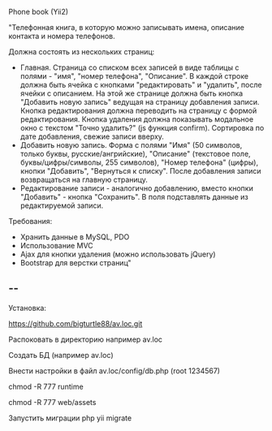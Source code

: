 Phone book (Yii2)

"Телефонная книга, в которую можно записывать имена, описание контакта и номера телефонов.

Должна состоять из нескольких страниц:
- Главная. Страница со списком всех записей в виде таблицы с полями - "имя", "номер телефона", "Описание". В каждой строке должна быть ячейка с кнопками "редактировать" и "удалить", после ячейки с описанием. На этой же странице должна быть кнопка "Добавить новую запись" ведущая на страницу добавления записи. Кнопка редактирования должна переводить на страницу с формой редактирования. Кнопка удаления должна показывать модальное окно с текстом "Точно удалить?" (js функция confirm). Сортировка по дате добавления, свежие записи вверху.
- Добавить новую запись. Форма с полями "Имя" (50 символов, только буквы, русские/ангрийские), "Описание" (текстовое поле, буквы/цифры/символы, 255 символов), "Номер телефона" (цифры), кнопки "Добавить", "Вернуться к списку". После добавления записи возвращаться на главную страницу.
- Редактирование записи - аналогично добавлению, вместо кнопки "Добавить" - кнопка "Сохранить". В поля подставлять данные из редактируемой записи.

Требования:
- Хранить данные в MySQL, PDO
- Использование MVC
- Ajax для кнопки удаления (можно использовать jQuery)
- Bootstrap для верстки страниц"


--
--
Установка: 

https://github.com/bigturtle88/av.loc.git 

Распоковать в директорию например av.loc

Создать БД (например av.loc)

Внести настройки в файл av.loc/config/db.php (root 1234567)

chmod -R 777 runtime

chmod -R 777 web/assets

Запустить миграции php yii migrate